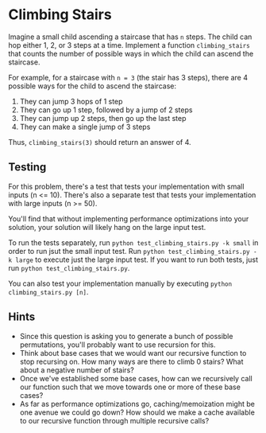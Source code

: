# Climbing Stairs

Imagine a small child ascending a staircase that has `n` steps. The child can hop either 1, 2, or 3 steps at a time. Implement a function `climbing_stairs` that counts the number of possible ways in which the child can ascend the staircase.

For example, for a staircase with `n = 3` (the stair has 3 steps), there are 4 possible ways for the child to ascend the staircase:

1.  They can jump 3 hops of 1 step
2.  They can go up 1 step, followed by a jump of 2 steps
3.  They can jump up 2 steps, then go up the last step
4.  They can make a single jump of 3 steps

Thus, `climbing_stairs(3)` should return an answer of 4.

## Testing

For this problem, there's a test that tests your implementation with small inputs (n <= 10). There's also a separate test that tests your implementation with large inputs (n >= 50).

You'll find that without implementing performance optimizations into your solution, your solution will likely hang on the large input test.

To run the tests separately, run `python test_climbing_stairs.py -k small` in order to run jsut the small input test. Run `python test_climbing_stairs.py -k large` to execute just the large input test. If you want to run both tests, just run `python test_climbing_stairs.py`.

You can also test your implementation manually by executing `python climbing_stairs.py [n]`.

## Hints

- Since this question is asking you to generate a bunch of possible permutations, you'll probably want to use recursion for this.
- Think about base cases that we would want our recursive function to stop recursing on. How many ways are there to climb 0 stairs? What about a negative number of stairs?
- Once we've established some base cases, how can we recursively call our function such that we move towards one or more of these base cases?
- As far as performance optimizations go, caching/memoization might be one avenue we could go down? How should we make a cache available to our recursive function through multiple recursive calls?
